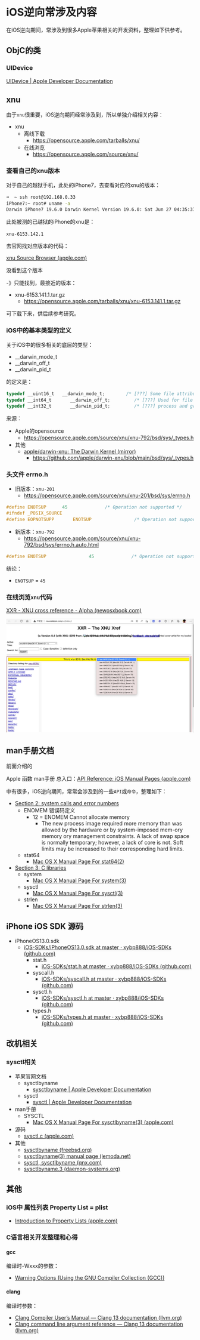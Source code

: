 # iOS逆向常涉及内容

在iOS逆向期间，常涉及到很多Apple苹果相关的开发资料，整理如下供参考。

## ObjC的类

### UIDevice

[UIDevice | Apple Developer Documentation](https://developer.apple.com/documentation/uikit/uidevice?language=objc)

## xnu

由于`xnu`很重要，iOS逆向期间经常涉及到，所以单独介绍相关内容：

* xnu
  * 离线下载
    * https://opensource.apple.com/tarballs/xnu/
  * 在线浏览
    * https://opensource.apple.com/source/xnu/

### 查看自己的xnu版本

对于自己的越狱手机，此处的iPhone7，去查看对应的xnu的版本：

```bash
➜  ~ ssh root@192.168.0.33
iPhone7:~ root# uname -a
Darwin iPhone7 19.6.0 Darwin Kernel Version 19.6.0: Sat Jun 27 04:35:37 PDT 2020; root:xnu-6153.142.1~4/RELEASE_ARM64_T8010 iPhone9,1 arm64 D10AP Darwin
```

此处被测的已越狱的iPhone的xnu是：

`xnu-6153.142.1`

去官网找对应版本的代码：

[xnu Source Browser (apple.com)](https://opensource.apple.com/tarballs/xnu/)

没看到这个版本

-》只能找到，最接近的版本：

* xnu-6153.141.1.tar.gz
  * https://opensource.apple.com/tarballs/xnu/xnu-6153.141.1.tar.gz

可下载下来，供后续参考研究。

### iOS中的基本类型的定义

关于iOS中的很多相关的底层的类型：

* __darwin_mode_t
* __darwin_off_t
* __darwin_pid_t

的定义是：

```c
typedef __uint16_t   __darwin_mode_t;        /* [???] Some file attributes */
typedef __int64_t       __darwin_off_t;         /* [???] Used for file sizes */
typedef __int32_t       __darwin_pid_t;         /* [???] process and group IDs */
```

来源：

* Apple的opensource
  * https://opensource.apple.com/source/xnu/xnu-792/bsd/sys/_types.h
* 其他
  * [apple/darwin-xnu: The Darwin Kernel (mirror)](https://github.com/apple/darwin-xnu)
    * https://github.com/apple/darwin-xnu/blob/main/bsd/sys/_types.h

### 头文件 errno.h

* 旧版本：`xnu-201`
  * https://opensource.apple.com/source/xnu/xnu-201/bsd/sys/errno.h

```c
#define ENOTSUP      45              /* Operation not supported */
#ifndef _POSIX_SOURCE
#define EOPNOTSUPP       ENOTSUP                /* Operation not supported */
```

* 新版本：`xnu-792`
  * https://opensource.apple.com/source/xnu/xnu-792/bsd/sys/errno.h.auto.html

```c
#define ENOTSUP                45              /* Operation not supported */
```

结论：

* `ENOTSUP` = `45`

### 在线浏览`xnu`代码

[XXR - XNU cross reference - Alpha (newosxbook.com)](http://newosxbook.com/xxr/index.jl)

![xnu_code_online_view](../assets/img/xnu_code_online_view.jpg)

## man手册文档

前面介绍的

Apple 函数 man手册 总入口：[API Reference: iOS Manual Pages (apple.com)](https://developer.apple.com/library/archive/documentation/System/Conceptual/ManPages_iPhoneOS/index.html)

中有很多，iOS逆向期间，常常会涉及到的一些`API`或`命令`，整理如下：

* [Section 2: system calls and error numbers](https://developer.apple.com/library/archive/documentation/System/Conceptual/ManPages_iPhoneOS/man2/intro.2.html#//apple_ref/doc/man/2/intro)
  * ENOMEM 错误码定义
    * 12 = ENOMEM Cannot allocate memory
      * The new process image required more memory than was allowed by the hardware or by system-imposed mem-ory memory ory management constraints.  A lack of swap space is normally temporary; however, a lack of core is not.  Soft limits may be increased to their corresponding hard limits.
  * stat64
    * [Mac OS X Manual Page For stat64(2)](https://developer.apple.com/library/archive/documentation/System/Conceptual/ManPages_iPhoneOS/man2/stat64.2.html)
* [Section 3: C libraries](https://developer.apple.com/library/archive/documentation/System/Conceptual/ManPages_iPhoneOS/man3/intro.3.html#//apple_ref/doc/man/3/intro)
  * system
    * [Mac OS X Manual Page For system(3)](https://developer.apple.com/library/archive/documentation/System/Conceptual/ManPages_iPhoneOS/man3/system.3.html)
  * sysctl
    * [Mac OS X Manual Page For sysctl(3)](https://developer.apple.com/library/archive/documentation/System/Conceptual/ManPages_iPhoneOS/man3/sysctl.3.html)
  * strlen
    * [Mac OS X Manual Page For strlen(3)](https://developer.apple.com/library/archive/documentation/System/Conceptual/ManPages_iPhoneOS/man3/strlen.3.html)

## iPhone iOS SDK 源码

* iPhoneOS13.0.sdk
  * [iOS-SDKs/iPhoneOS13.0.sdk at master · xybp888/iOS-SDKs (github.com)](https://github.com/xybp888/iOS-SDKs/tree/master/iPhoneOS13.0.sdk)
    * stat.h
      * [iOS-SDKs/stat.h at master · xybp888/iOS-SDKs (github.com)](https://github.com/xybp888/iOS-SDKs/blob/master/iPhoneOS13.0.sdk/usr/include/sys/stat.h)
    * syscall.h
      * [iOS-SDKs/syscall.h at master · xybp888/iOS-SDKs (github.com)](https://github.com/xybp888/iOS-SDKs/blob/master/iPhoneOS13.0.sdk/usr/include/sys/syscall.h)
    * sysctl.h
      * [iOS-SDKs/sysctl.h at master · xybp888/iOS-SDKs (github.com)](https://github.com/xybp888/iOS-SDKs/blob/master/iPhoneOS13.0.sdk/usr/include/sys/sysctl.h)
    * types.h
      * [iOS-SDKs/types.h at master · xybp888/iOS-SDKs (github.com)](https://github.com/xybp888/iOS-SDKs/blob/master/iPhoneOS13.0.sdk/usr/include/sys/types.h)

## 改机相关

### sysctl相关

* 苹果官网文档
  * sysctlbyname
    * [sysctlbyname | Apple Developer Documentation](https://developer.apple.com/documentation/kernel/1387446-sysctlbyname)
  * sysctl
    * [sysctl | Apple Developer Documentation](https://developer.apple.com/documentation/installer_js/system/1812308-sysctl)
* man手册
  * SYSCTL
    * [Mac OS X Manual Page For sysctlbyname(3) (apple.com)](https://developer.apple.com/library/archive/documentation/System/Conceptual/ManPages_iPhoneOS/man3/sysctlbyname.3.html)
* 源码
  * [sysctl.c (apple.com)](https://opensource.apple.com/source/system_cmds/system_cmds-880.60.2/sysctl.tproj/sysctl.c.auto.html)
* 其他
  * [sysctlbyname (freebsd.org)](https://www.freebsd.org/cgi/man.cgi?query=sysctlbyname&apropos=0&sektion=0&manpath=FreeBSD+10.1-RELEASE&arch=default&format=html)
  * [sysctlbyname(3) manual page (lemoda.net)](https://nxmnpg.lemoda.net/3/sysctlbyname)
  * [sysctl, sysctlbyname (qnx.com)](http://www.qnx.com/developers/docs/6.5.0SP1.update/com.qnx.doc.neutrino_lib_ref/s/sysctl.html)
  * [sysctlbyname.3 (daemon-systems.org)](https://www.daemon-systems.org/man/sysctlbyname.3.html)

## 其他

### iOS中 属性列表 Property List = plist

* [Introduction to Property Lists (apple.com)](https://developer.apple.com/library/archive/documentation/Cocoa/Conceptual/PropertyLists/Introduction/Introduction.html#//apple_ref/doc/uid/10000048i)


### C语言相关开发整理和心得

#### gcc

编译时-Wxxx的参数：

* [Warning Options (Using the GNU Compiler Collection (GCC))](https://gcc.gnu.org/onlinedocs/gcc/Warning-Options.html)

#### clang

编译时参数：

* [Clang Compiler User’s Manual — Clang 13 documentation (llvm.org)](https://clang.llvm.org/docs/UsersManual.html#id66)
* [Clang command line argument reference — Clang 13 documentation (llvm.org)](https://clang.llvm.org/docs/ClangCommandLineReference.html)

